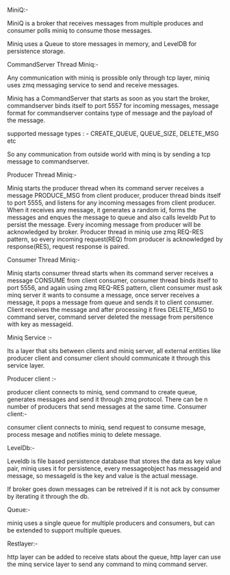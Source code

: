 MiniQ:-

MiniQ is a broker that receives messages from multiple produces and consumer polls miniq to consume those messages.

Miniq uses a Queue to store messages in memory, and LevelDB for persistence storage.

CommandServer Thread Miniq:-

Any communication with miniq is prossible only through tcp layer, miniq uses zmq messaging service to send and receive messages.

Miniq has a CommandServer that starts as soon as you start the broker, commandserver binds itself to port 5557 for incoming messages, message format for commandserver contains type of message and the payload of the message.

supported message types  : -  CREATE_QUEUE, QUEUE_SIZE, DELETE_MSG etc

 So any communication from outside world with minq is by sending a tcp message to commandserver.

Producer Thread Miniq:-

Miniq starts the producer thread when its command server receives a message PRODUCE_MSG from client producer, producer thread binds itself to port 5555, and listens for any incoming messages from client producer. When it receives any message, it generates a random id, forms the messages and enques the message to queue and also calls leveldb Put to persist the message. Every incoming message from producer will be acknowledged by broker. Producer thread in miniq use zmq REQ-RES  pattern, so every incoming request(REQ) from producer is acknowledged by response(RES), request response is paired.

Consumer Thread Miniq:-

Miniq starts consumer thread starts when its command server receives a message CONSUME from client consumer, consumer thread binds itself to port 5556, and again using zmq REQ-RES pattern, client consumer must ask minq server it wants to consume a message, once server receives a message, it pops a message from queue and sends it to client consumer. Client receives the message and after processing it fires DELETE_MSG to command server, command server deleted the message from persitence with key as messageid.


Miniq Service :-

Its a layer that sits between clients and miniq server, all external entities like producer client and consumer client should communicate it through this service layer.

Producer client :-

producer client connects to miniq, send command to create queue, generates messages and send it through zmq protocol. There can be n number of producers that send messages at the same time.
Consumer client:- 

consumer client connects to miniq, send request to consume mesage, process mesage and notifies miniq to delete message.

LevelDb:-

Leveldb is file based persistence database that stores the data as key value pair, miniq uses it for persistence, every messageobject has messageid and message, so messageId is the key and value is the actual message.

If broker goes down messages can be retreived if it is not ack by consumer by iterating it through the db.

Queue:-

miniq uses a single queue for multiple producers and consumers, but can be extended to support multiple queues.

Restlayer:-

http layer can be added to receive stats about the queue, http layer can use the minq service layer to send any command to minq command server.













